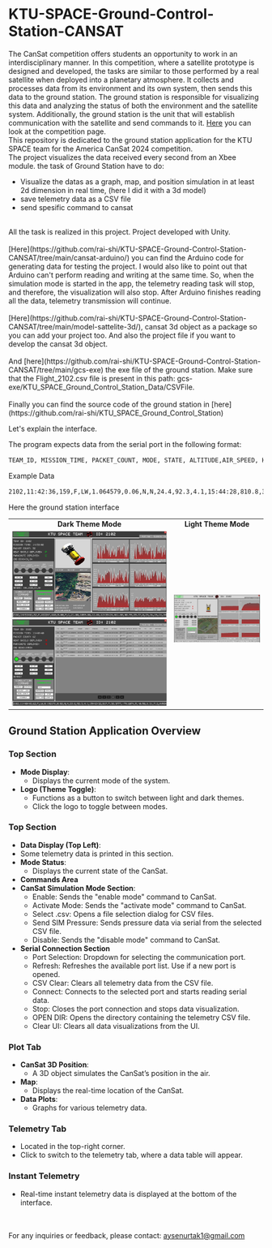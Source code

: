 # KTU-SPACE-Ground-Control-Station-CANSAT

The CanSat competition offers students an opportunity to work in an interdisciplinary manner. In this competition, where a satellite prototype is designed and developed, the tasks are similar to those performed by a real satellite when deployed into a planetary atmosphere. It collects and processes data from its environment and its own system, then sends this data to the ground station. The ground station is responsible for visualizing this data and analyzing the status of both the environment and the satellite system. Additionally, the ground station is the unit that will establish communication with the satellite and send commands to it. [Here](https://www.cansatcompetition.com/) you can look at the competition page.
<br />
This repository is dedicated to the ground station application for the KTU SPACE team for the America CanSat 2024 competition.
<br />
The project visualizes the data received every second from an Xbee module. the task of Ground Station have to do:

- Visualize the datas as a graph, map, and position simulation in at least 2d dimension in real time, (here I did it with a 3d model)
- save telemetry data as a CSV file
- send spesific command to cansat
 <br />
All the task is realized in this project. Project developed with Unity.
<br /><br />
[Here](https://github.com/rai-shi/KTU-SPACE-Ground-Control-Station-CANSAT/tree/main/cansat-arduino/) you can find the Arduino code for generating data for testing the project. I would also like to point out that Arduino can't perform reading and writing at the same time. So, when the simulation mode is started in the app, the telemetry reading task will stop, and therefore, the visualization will also stop. After Arduino finishes reading all the data, telemetry transmission will continue.
<br /><br />
[Here](https://github.com/rai-shi/KTU-SPACE-Ground-Control-Station-CANSAT/tree/main/model-sattelite-3d/), cansat 3d object as a package so you can add your project too. And also the project file if you want to develop the cansat 3d object.
<br /><br />
And [here](https://github.com/rai-shi/KTU-SPACE-Ground-Control-Station-CANSAT/tree/main/gcs-exe) the exe file of the ground station. Make sure that the Flight_2102.csv file is present in this path: gcs-exe/KTU_SPACE_Ground_Control_Station_Data/CSVFile.
<br /><br />
Finally you can find the source code of the ground station in [here](https://github.com/rai-shi/KTU_SPACE_Ground_Control_Station)

Let's explain the interface.

The program expects data from the serial port in the following format:
```bash
TEAM_ID, MISSION_TIME, PACKET_COUNT, MODE, STATE, ALTITUDE,AIR_SPEED, HS_DEPLOYED, PC_DEPLOYED, TEMPERATURE, VOLTAGE,PRESSURE, GPS_TIME, GPS_ALTITUDE, GPS_LATITUDE, GPS_LONGITUDE,GPS_SATS, TILT_X, TILT_Y, ROT_Z, CMD_ECHO [,,OPTIONAL_DATA]
```
Example Data
```bash
2102,11:42:36,159,F,LW,1.064579,0.06,N,N,24.4,92.3,4.1,15:44:28,810.8,38.3777,-79.6075,6,1.50,15.69,80.7,BCNOFF
```
Here the ground station interface
<table>
  <tr>
    <td align="center">
      <b>Dark Theme Mode</b>
    </td>
    <td align="center">
      <b>Light Theme Mode</b>
    </td>
  </tr>
  <tr>
    <td>
      <img src="https://github.com/rai-shi/KTU-SPACE-Ground-Control-Station-CANSAT/blob/main/ui.png?raw=true" width="500" alt="UI Image 1">
      <img src="https://github.com/rai-shi/KTU-SPACE-Ground-Control-Station-CANSAT/blob/main/ui2.png?raw=true" width="500" alt="UI Image 2">
    </td>
    <td>
      <img src="https://github.com/rai-shi/KTU-SPACE-Ground-Control-Station-CANSAT/blob/main/ui3.png?raw=true" width="500" alt="UI Image 3">
    </td>
  </tr>
</table>

## Ground Station Application Overview

### Top Section
- **Mode Display**: 
  - Displays the current mode of the system.
- **Logo (Theme Toggle)**: 
  - Functions as a button to switch between light and dark themes.
  - Click the logo to toggle between modes.

### Top Section
- **Data Display (Top Left)**:
- Some telemetry data is printed in this section.
- **Mode Status**:
  - Displays the current state of the CanSat.
- **Commands Area**
- **CanSat Simulation Mode Section**:
  - Enable: Sends the "enable mode" command to CanSat.
  - Activate Mode: Sends the "activate mode" command to CanSat.
  - Select .csv: Opens a file selection dialog for CSV files.
  - Send SIM Pressure: Sends pressure data via serial from the selected CSV file.
  - Disable: Sends the "disable mode" command to CanSat.
- **Serial Connection Section**
  - Port Selection: Dropdown for selecting the communication port.
  - Refresh: Refreshes the available port list. Use if a new port is opened.
  - CSV Clear: Clears all telemetry data from the CSV file.
  - Connect: Connects to the selected port and starts reading serial data.
  - Stop: Closes the port connection and stops data visualization.
  - OPEN DIR: Opens the directory containing the telemetry CSV file.
  - Clear UI: Clears all data visualizations from the UI.

### Plot Tab
- **CanSat 3D Position**: 
  - A 3D object simulates the CanSat’s position in the air.
- **Map**: 
  - Displays the real-time location of the CanSat.
- **Data Plots**: 
  - Graphs for various telemetry data.
### Telemetry Tab
  - Located in the top-right corner.
  - Click to switch to the telemetry tab, where a data table will appear.
### Instant Telemetry
  - Real-time instant telemetry data is displayed at the bottom of the interface.

<br /><br />
For any inquiries or feedback, please contact: aysenurtak1@gmail.com

